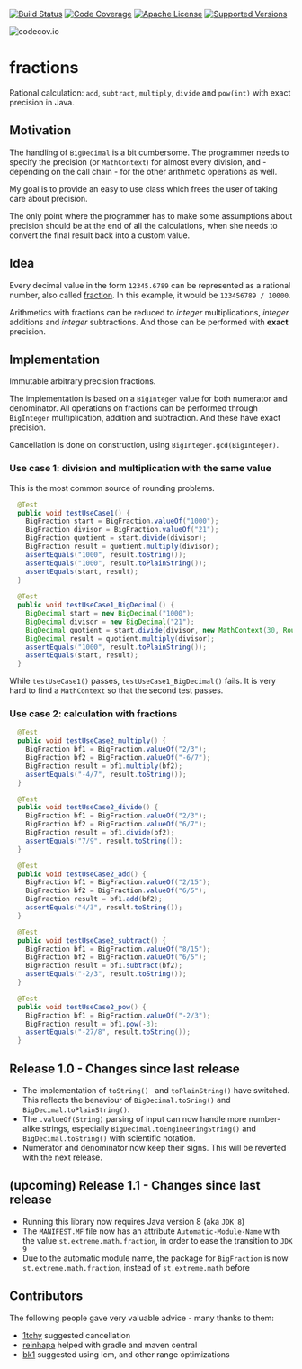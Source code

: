 [![Build Status](https://travis-ci.org/ohumbel/fractions.svg)](https://travis-ci.org/ohumbel/fractions)
[![Code Coverage](https://img.shields.io/codecov/c/github/ohumbel/fractions/master.svg)](https://codecov.io/github/ohumbel/fractions?branch=master)
[![Apache License](https://img.shields.io/badge/license-Apache%202.0-orange.svg)](https://github.com/ohumbel/fractions/blob/master/LICENSE)
[![Supported Versions](https://img.shields.io/badge/Java-8%2C%209-blue.svg)](https://travis-ci.org/ohumbel/fractions)

![codecov.io](https://codecov.io/github/ohumbel/fractions/branch.svg?branch=master)

# fractions

Rational calculation: `add`, `subtract`, `multiply`, `divide` and `pow(int)` with exact precision in Java.


## Motivation

The handling of `BigDecimal` is a bit cumbersome. The programmer needs to specify the precision (or `MathContext`) for almost every division, and - depending on the call chain - for the other arithmetic operations as well.

My goal is to provide an easy to use class which frees the user of taking care about precision. 

The only point where the programmer has to make some assumptions about precision should be at the end of all the calculations, when she needs to convert the final result back into a custom value.


## Idea

Every decimal value in the form `12345.6789` can be represented as a rational number, also called [fraction](https://en.wikipedia.org/wiki/Fraction_%28mathematics%29). In this example, it would be `123456789 / 10000`. 

Arithmetics with fractions can be reduced to *integer* multiplications, *integer* additions and *integer* subtractions. And those can be performed with **exact** precision.


## Implementation


Immutable arbitrary precision fractions.

The implementation is based on a `BigInteger` value for both numerator and denominator.
All operations on fractions can be performed through `BigInteger` multiplication, addition and subtraction. And these have exact precision.

Cancellation is done on construction, using `BigInteger.gcd(BigInteger)`.



### Use case 1: division and multiplication with the same value

This is the most common source of rounding problems.

```java
  @Test
  public void testUseCase1() {
    BigFraction start = BigFraction.valueOf("1000");
    BigFraction divisor = BigFraction.valueOf("21");
    BigFraction quotient = start.divide(divisor);
    BigFraction result = quotient.multiply(divisor);
    assertEquals("1000", result.toString());
    assertEquals("1000", result.toPlainString());
    assertEquals(start, result);
  }
 
  @Test
  public void testUseCase1_BigDecimal() {
    BigDecimal start = new BigDecimal("1000");
    BigDecimal divisor = new BigDecimal("21");
    BigDecimal quotient = start.divide(divisor, new MathContext(30, RoundingMode.HALF_UP));
    BigDecimal result = quotient.multiply(divisor);
    assertEquals("1000", result.toPlainString());
    assertEquals(start, result);
  }
```

While `testUseCase1()` passes, `testUseCase1_BigDecimal()` fails. It is very hard to find a `MathContext` so that the second test passes.


### Use case 2: calculation with fractions

```java
  @Test
  public void testUseCase2_multiply() {
    BigFraction bf1 = BigFraction.valueOf("2/3");
    BigFraction bf2 = BigFraction.valueOf("-6/7");
    BigFraction result = bf1.multiply(bf2);
    assertEquals("-4/7", result.toString());
  }

  @Test
  public void testUseCase2_divide() {
    BigFraction bf1 = BigFraction.valueOf("2/3");
    BigFraction bf2 = BigFraction.valueOf("6/7");
    BigFraction result = bf1.divide(bf2);
    assertEquals("7/9", result.toString());
  }

  @Test
  public void testUseCase2_add() {
    BigFraction bf1 = BigFraction.valueOf("2/15");
    BigFraction bf2 = BigFraction.valueOf("6/5");
    BigFraction result = bf1.add(bf2);
    assertEquals("4/3", result.toString());
  }

  @Test
  public void testUseCase2_subtract() {
    BigFraction bf1 = BigFraction.valueOf("8/15");
    BigFraction bf2 = BigFraction.valueOf("6/5");
    BigFraction result = bf1.subtract(bf2);
    assertEquals("-2/3", result.toString());
  }

  @Test
  public void testUseCase2_pow() {
    BigFraction bf1 = BigFraction.valueOf("-2/3");
    BigFraction result = bf1.pow(-3);
    assertEquals("-27/8", result.toString());
  }
```

## Release 1.0 - Changes since last release
- The implementation of `toString() ` and `toPlainString()` have switched. This reflects the benaviour of `BigDecimal.toSring()` and `BigDecimal.toPlainString()`.
- The `.valueOf(String)` parsing of input can now handle more number-alike strings, especially `BigDecimal.toEngineeringString()` and `BigDecimal.toString()` with scientific notation.
- Numerator and denominator now keep their signs. This will be reverted with the next release.

## (upcoming) Release 1.1 - Changes since last release
- Running this library now requires Java version 8 (aka `JDK 8`)
- The `MANIFEST.MF` file now has an attribute `Automatic-Module-Name` with the value `st.extreme.math.fraction`, in order to ease the transition to `JDK 9`
- Due to the automatic module name, the package for `BigFraction` is now `st.extreme.math.fraction`, instead of `st.extreme.math` before

## Contributors
The following people gave very valuable advice - many thanks to them:
- [1tchy](https://github.com/1tchy) suggested cancellation
- [reinhapa](https://github.com/reinhapa) helped with gradle and maven central
- [bk1](https://github.com/bk1) suggested using lcm, and other range optimizations
